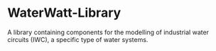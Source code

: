 # WaterWatt-Library
A library containing components for the modelling of industrial water circuits (IWC), a specific type of water systems.
